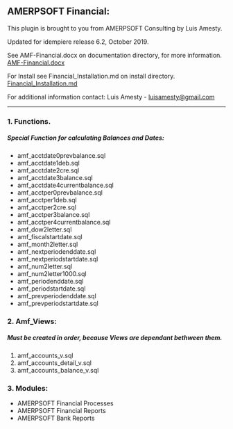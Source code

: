 ## AMERPSOFT Financial:
This plugin is brought to you from AMERPSOFT Consulting by Luis Amesty.

Updated for idempiere release 6.2, October 2019.

See AMF-Financial.docx on documentation directory, for more information.
[AMF-Financial.docx](https://bitbucket.org/amerpsoft/amerpsoft-idempiere-community/src/default/org.amerpsoft.com.idempiere.financial/documentacion/AMF-%20Financial.docx)

For Install see Financial_Installation.md on install directory.
[Financial_Installation.md](https://bitbucket.org/amerpsoft/amerpsoft-idempiere-community/src/default/org.amerpsoft.com.idempiere.financial/install/Financial_Installation.md)

For additional information contact:
Luis Amesty - luisamesty@gmail.com

************************************************

### 1.	Functions.
##### Special Function for calculating Balances and Dates:
* amf_acctdate0prevbalance.sql
* amf_acctdate1deb.sql
* amf_acctdate2cre.sql
* amf_acctdate3balance.sql
* amf_acctdate4currentbalance.sql
* amf_acctper0prevbalance.sql
* amf_acctper1deb.sql
* amf_acctper2cre.sql
* amf_acctper3balance.sql
* amf_acctper4currentbalance.sql
* amf_dow2letter.sql
* amf_fiscalstartdate.sql
* amf_month2letter.sql
* amf_nextperiodenddate.sql
* amf_nextperiodstartdate.sql
* amf_num2letter.sql
* amf_num2letter1000.sql
* amf_periodenddate.sql
* amf_periodstartdate.sql
* amf_prevperiodenddate.sql
* amf_prevperiodstartdate.sql

### 2. Amf_Views:
##### Must be created in order, because Views are dependant bethween them.
1. amf_accounts_v.sql
2. amf_accounts_detail_v.sql
3. amf_accounts_balance_v.sql

### 3. Modules: 
* AMERPSOFT Financial Processes
* AMERPSOFT Financial Reports
* AMERPSOFT Bank Reports


